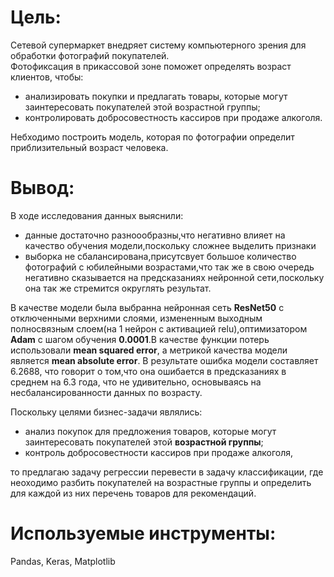 # Цель:

Сетевой супермаркет внедряет систему компьютерного зрения для обработки фотографий покупателей.\
Фотофиксация в прикассовой зоне поможет определять возраст клиентов, чтобы:
-  анализировать покупки и предлагать товары, которые могут заинтересовать покупателей этой возрастной группы;
-  контролировать добросовестность кассиров при продаже алкоголя.

Небходимо построить модель, которая по фотографии определит приблизительный возраст человека.   




# Вывод: 

В ходе исследования данных выяснили:
-  данные достаточно разноообразны,что негативно влияет на качество обучения модели,поскольку сложнее выделить признаки
-  выборка не сбалансирована,присутсвует большое количество фотографий с юбилейными возрастами,что так же в свою очередь негативно сказывается на предсказаниях нейронной сети,поскольку она так же стремится округлять результат.

В качестве модели была выбранна нейронная сеть **ResNet50** с отключенными верхними слоями, измененным выходным полносвязным слоем(на 1 нейрон с активацией relu),оптимизатором **Adam** с шагом обучения **0.0001**.В качестве функции потерь использовали **mean squared error**, а метрикой качества модели является  **mean absolute error**.
В результате ошибка модели составляет 6.2688, что говорит о том,что она ошибается в предсказаниях в среднем на 6.3 года, что не удивительно, основываясь на несбалансированности данных по возрасту.

Поскольку целями бизнес-задачи являлись:
-  анализ покупок для предложения товаров, которые могут заинтересовать покупателей этой **возрастной группы**;
-  контроль добросовестности кассиров при продаже алкоголя,

то предлагаю задачу регрессии перевести в задачу классификации, где неоходимо разбить покупателей на возрастные группы и определить для каждой из них перечень товаров для рекомендаций.



# Используемые инструменты:

Pandas, Keras, Matplotlib